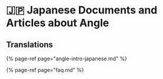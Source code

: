 # 🇯🇵 Japanese Documents and Articles about Angle

## Translations

{% page-ref page="angle-intro-japanese.md" %}

{% page-ref page="faq.md" %}
